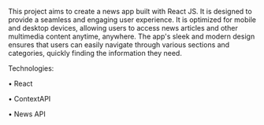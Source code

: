 This project aims to create a news app built with React JS. It is designed to provide a seamless and engaging user experience. It is optimized for mobile and desktop devices, allowing users to access news articles and other multimedia content anytime, anywhere. The app's sleek and modern design ensures that users can easily navigate through various sections and categories, quickly finding the information they need.
	
Technologies:	

•	React

•	ContextAPI

•	News API
 
